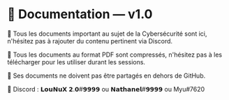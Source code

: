 # 📃 Documentation — v1.0

🔴 Tous les documents important au sujet de la Cybersécurité sont ici, n'hésitez pas à rajouter du contenu pertinent via Discord.

🔴 Tous les documents au format PDF sont compressés, n'hésitez pas à les télécharger pour les utiliser durant les sessions.

🚫 Ses documents ne doivent pas être partagés en dehors de GitHub.

💬 Discord : 𝗟𝗼𝘂𝗡𝘂𝗫 𝟮.𝟬#𝟵𝟵𝟵𝟵 ou 𝗡𝗮𝘁𝗵𝗮𝗻𝗲𝗹#𝟵𝟵𝟵𝟵 ou Myu#7620
